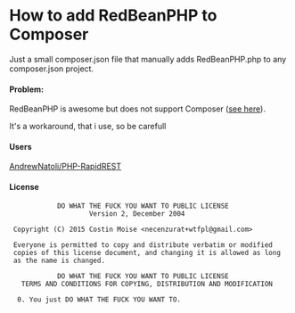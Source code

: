 How to add RedBeanPHP to Composer
=======

Just a small composer.json file that manually adds RedBeanPHP.php to any composer.json project.

#### Problem:

RedBeanPHP is awesome but does not support Composer ([see here](http://redbeanphp.com/manual3_0/installing)).

It's a workaround, that i use, so be carefull


#### Users

[AndrewNatoli/PHP-RapidREST](https://github.com/AndrewNatoli/PHP-RapidREST)


#### License

````
            DO WHAT THE FUCK YOU WANT TO PUBLIC LICENSE
                    Version 2, December 2004

 Copyright (C) 2015 Costin Moise <necenzurat+wtfpl@gmail.com>

 Everyone is permitted to copy and distribute verbatim or modified
 copies of this license document, and changing it is allowed as long
 as the name is changed.

            DO WHAT THE FUCK YOU WANT TO PUBLIC LICENSE
   TERMS AND CONDITIONS FOR COPYING, DISTRIBUTION AND MODIFICATION

  0. You just DO WHAT THE FUCK YOU WANT TO.
````
